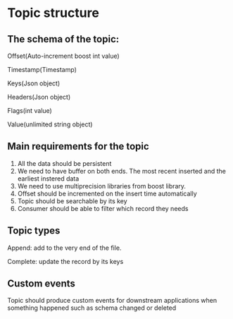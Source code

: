 # Topic structure

## The schema of the topic:

Offset(Auto-increment boost int value)

Timestamp(Timestamp)

Keys(Json object)

Headers(Json object)

Flags(int value)

Value(unlimited string object)

## Main requirements for the topic
1. All the data should be persistent
2. We need to have buffer on both ends. The most recent inserted and the earliest instered data
3. We need to use multiprecision libraries from boost library.
4. Offset should be incremented on the insert time automatically
5. Topic should be searchable by its key
6. Consumer should be able to filter which record they needs


## Topic types
Append: add to the very end of the file.

Complete: update the record by its keys

## Custom events
Topic should produce custom events for downstream applications when something happened such as schema changed or deleted
